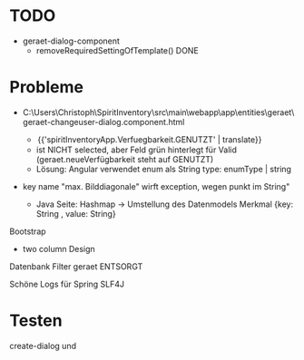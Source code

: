 TODO
====
- geraet-dialog-component
	- removeRequiredSettingOfTemplate() DONE



# Probleme

- C:\Users\Christoph\SpiritInventory\src\main\webapp\app\entities\geraet\geraet-changeuser-dialog.component.html
	-  <option value="GENUTZT" selected>{{'spiritInventoryApp.Verfuegbarkeit.GENUTZT' | translate}}</option>
	-  ist NICHT selected, aber Feld grün hinterlegt für Valid (geraet.neueVerfügbarkeit steht auf GENUTZT)
	- Lösung: Angular verwendet enum als String type: enumType | string

- key name "max. Bilddiagonale" wirft exception, wegen punkt im String"
	- Java Seite: Hashmap
-> Umstellung des Datenmodels
Merkmal {key: String , value: String}

Bootstrap
- two column Design

Datenbank Filter geraet ENTSORGT

Schöne Logs für Spring SLF4J

# Testen
create-dialog und 
